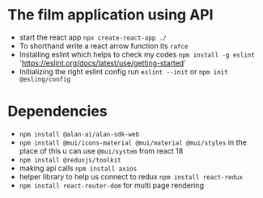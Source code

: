 # The film application using API
- start the react app `npx create-react-app ./`
- To shorthand write a react arrow function its `rafce`
- Installing eslint which helps to check my codes `npm install -g eslint` 'https://eslint.org/docs/latest/use/getting-started'
- Initializing the right eslint config run `eslint --init` or `npm init @esling/config`

# Dependencies
- `npm install @alan-ai/alan-sdk-web`
- `npm install @mui/icons-material @mui/material @mui/styles` in the place of this u can use `@mui/system` from react 18
- `npm install @reduxjs/toolkit`
- making api calls `npm install axios`
- helper library to help us connect to redux `npm install react-redux`
- `npm install react-router-dom` for multi page rendering